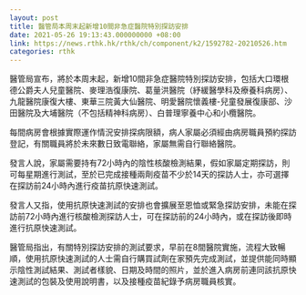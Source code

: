 ```yaml
---
layout: post
title: 醫管局本周末起新增10間非急症醫院特別探訪安排
date: 2021-05-26 19:13:43.000000000 +08:00
link: https://news.rthk.hk/rthk/ch/component/k2/1592782-20210526.htm
categories: rthk
---
```


醫管局宣布，將於本周末起，新增10間非急症醫院特別探訪安排，包括大口環根德公爵夫人兒童醫院、麥理浩復康院、葛量洪醫院（紓緩醫學科及療養科病房）、九龍醫院康復大樓、東華三院黃大仙醫院、明愛醫院懷義樓-兒童發展復康部、沙田醫院及大埔醫院（不包括精神科病房）、白普理寧養中心和小欖醫院。

每間病房會根據實際運作情況安排探病限額，病人家屬必須經由病房職員預約探訪登記，有關職員將於未來數日致電聯絡，家屬無需自行聯絡醫院。

發言人說，家屬需要持有72小時內的陰性核酸檢測結果，假如家屬定期探訪，則可每星期進行測試，至於已完成接種兩劑疫苗不少於14天的探訪人士，亦可選擇在探訪前24小時內進行疫苗抗原快速測試。

發言人又指，使用抗原快速測試的安排也會擴展至恩恤或緊急探訪安排，未能在探訪前72小時內進行核酸檢測探訪人士，可在探訪前的24小時內，或在探訪後即時進行抗原快速測試。
 
醫管局指出，有關特別探訪安排的測試要求，早前在8間醫院實施，流程大致暢順，使用抗原快速測試的人士需自行購買試劑在家預先完成測試，並提供能同時顯示陰性測試結果、測試者樣貌、日期及時間的照片，並於進入病房前連同該抗原快速測試的包裝及使用說明書，以及接種疫苗紀錄予病房職員核實。
